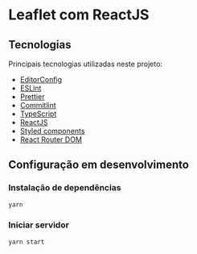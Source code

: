 # Leaflet com ReactJS

## Tecnologias

Principais tecnologias utilizadas neste projeto:

- [EditorConfig](https://editorconfig.org/)
- [ESLint](https://eslint.org/)
- [Prettier](https://prettier.io/)
- [Commitlint](https://github.com/conventional-changelog/commitlint)
- [TypeScript](https://www.typescriptlang.org)
- [ReactJS](https://pt-br.reactjs.org/)
- [Styled components](https://styled-components.com/)
- [React Router DOM](https://reactrouter.com/web/guides/quick-start)

## Configuração em desenvolvimento

### Instalação de dependências

```bash
yarn
```

### Iniciar servidor

```bash
yarn start
```
